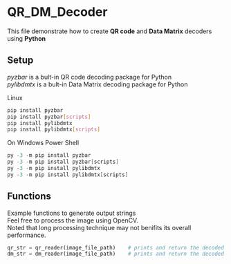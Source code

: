 # QR_DM_Decoder

This file demonstrate how to create **QR code** and **Data Matrix** decoders using **Python**

## Setup

*pyzbar* is a bult-in QR code decoding package for Python  
*pylibdmtx* is a bult-in Data Matrix decoding package for Python

Linux
```bash
pip install pyzbar
pip install pyzbar[scripts]
pip install pylibdmtx
pip install pylibdmtx[scripts]
```

On Windows Power Shell
```powershell
py -3 -m pip install pyzbar
py -3 -m pip install pyzbar[scripts]
py -3 -m pip install pylibdmtx
py -3 -m pip install pylibdmtx[scripts]
```

## Functions

Example functions to generate output strings  
Feel free to process the image using OpenCV.  
Noted that long processing technique may not benifits its overall performance.

```python
qr_str = qr_reader(image_file_path)    # prints and return the decoded output string from QR code
dm_str = dm_reader(image_file_path)    # prints and return the decoded output string from Data Matrix
```
